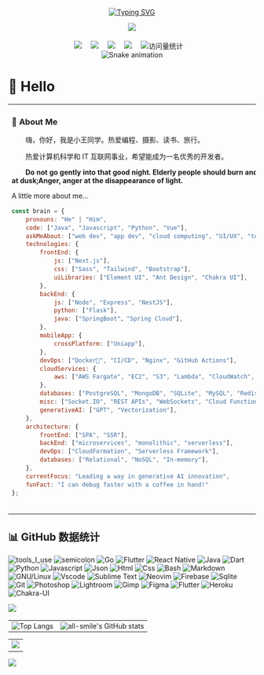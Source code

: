 <div align="center">

  <!-- knock code pictures 敲代码的图片 -->
  [![Typing SVG](https://readme-typing-svg.demolab.com?font=Fira+Code&pause=1000&width=435&lines=console.log(%22Hello%2C%20World%22);小王同学祝您今天愉快!&center=true&size=27)](https://git.io/typing-svg)

  <picture>
    <source media="(prefers-color-scheme: dark)" srcset="https://cdn.jsdelivr.net/gh/sun0225SUN/sun0225SUN/assets/images/coding.gif" />
    <source media="(prefers-color-scheme: light)" srcset="https://cdn.jsdelivr.net/gh/sun0225SUN/sun0225SUN/assets/images/developer.svg" height="225px" />
    <img src="https://cdn.jsdelivr.net/gh/sun0225SUN/sun0225SUN/assets/images/coding.gif" />
  </picture>

  <!-- for beauty 留个空行好看点 -->
  <div>&nbsp;</div>


<!-- profile logo 个人资料徽标 -->
  <div>
  <a href="https://x.com/ben452863552277"><img src="https://img.shields.io/badge/Twitter-推特-blue" /></a>&emsp;
    <a href="https://www.youtube.com/@wbwang3006"><img src="https://img.shields.io/badge/YouTube-油管-c32136" /></a>&emsp;
    <a href="https://blog.csdn.net/LocalHost_1"><img src="https://img.shields.io/badge/Website-博客-8c36db" /></a>&emsp;
    <a href="https://space.bilibili.com/268571831"><img src="https://img.shields.io/badge/Bilibili-B站-ff69b4" /></a>&emsp;
    <!-- visitor -->
    <img src="https://komarev.com/ghpvc/?username=codeInbpm&label=Views&color=orange&style=flat" alt="访问量统计" />&emsp;
    <!-- wakatime -->  
  </div>

<!-- Snake Code Contribution Map 贪吃蛇代码贡献图 -->
<!-- <picture>
  <source media="(prefers-color-scheme: dark)" srcset="https://raw.githubusercontent.com/Peter-JXL/Peter-JXL/output/github-contribution-grid-snake-dark.svg">
  <source media="(prefers-color-scheme: light)" srcset="https://raw.githubusercontent.com/Peter-JXL/Peter-JXL/output/github-contribution-grid-snake.svg">
  <img alt="github contribution grid snake animation" src="https://raw.githubusercontent.com/Peter-JXL/Peter-JXL/output/github-contribution-grid-snake.svg">
</picture> -->
<picture>
  <source media="(prefers-color-scheme: dark)" srcset="https://raw.githubusercontent.com/codeInbpm/codeInbpm/output/github-contribution-grid-snake-dark.svg">
  <source media="(prefers-color-scheme: light)" srcset="https://raw.githubusercontent.com/codeInbpm/codeInbpm/output/github-contribution-grid-snake.svg">
  <img alt="Snake animation" src="https://raw.githubusercontent.com/codeInbpm/codeInbpm/output/github-contribution-grid-snake.svg">
</picture>

</div>

#  🙋 Hello

<table>
  
<tr><td>

### 🤺 About Me

<img align="right" width="88" src="./490fefc8654daf087213c3097331299f.jpeg" />


<p>&emsp;&emsp;嗨，你好，我是小王同学。热爱编程、摄影、读书、旅行。</p>
<p>&emsp;&emsp;热爱计算机科学和 IT 互联网事业，希望能成为一名优秀的开发者。</p>
<p>&emsp;&emsp;<strong>Do not go gently into that good night. Elderly people should burn and roar at dusk;Anger, anger at the disappearance of light.</strong></p>
 A little more about me...  

```javascript
const brain = {
    pronouns: "He" | "Him",
    code: ["Java", "Javascript", "Python", "Vue"],
    askMeAbout: ["web dev", "app dev", "cloud computing", "UI/UX", "tech trends"],
    technologies: {
        frontEnd: {
            js: ["Next.js"],
            css: ["Sass", "Tailwind", "Bootstrap"],
            uiLibraries: ["Element UI", "Ant Design", "Chakra UI"],
        },
        backEnd: {
            js: ["Node", "Express", "NestJS"],
            python: ["Flask"],
            java: ["SpringBoot"、"Spring Cloud"],
        },
        mobileApp: {
            crossPlatform: ["Uniapp"],
        },
        devOps: ["Docker🐳", "CI/CD", "Nginx", "GitHub Actions"],
        cloudServices: {
            aws: ["AWS Fargate", "EC2", "S3", "Lambda", "CloudWatch", "RDS"],
        },
        databases: ["PostgreSQL", "MongoDB", "SQLite", "MySQL", "Redis","ElasticSearch"],
        misc: ["Socket.IO", "REST APIs", "WebSockets", "Cloud Functions"],
        generativeAI: ["GPT", "Vectorization"],
    },
    architecture: {
        frontEnd: ["SPA", "SSR"],
        backEnd: ["microservices", "monolithic", "serverless"],
        devOps: ["CloudFormation", "Serverless Framework"],
        databases: ["Relational", "NoSQL", "In-memory"],
    },
    currentFocus: "Leading a way in generative AI innovation",
    funFact: "I can debug faster with a coffee in hand!"
};
```


  <!-- for beauty 留个空行好看点 -->
  <div>&nbsp;</div>

</td></tr>



</table>

## 📊 GitHub 数据统计

![tools_I_use](https://img.shields.io/badge/-%F0%9F%9A%80%20Tools%20I%20use-orange)
![semicolon](https://img.shields.io/badge/-%3A-orange)
![Go](https://img.shields.io/badge/go-%2300ADD8.svg?style=flat&logo=go&logoColor=white)
![Flutter](https://img.shields.io/badge/Flutter-%2302569B.svg?style=flat&logo=Flutter&logoColor=white)
![React Native](https://img.shields.io/badge/react_native-%2320232a.svg?style=flat&logo=react&logoColor=%2361DAFB)
![Java](https://img.shields.io/badge/Java-ED8B00?style=flat&logo=java&logoColor=white)
![Dart](https://img.shields.io/badge/Dart-0175C2?style=flat&logo=dart&logoColor=white)
![Python](https://img.shields.io/badge/Python-FFD43B?style=flat&logo=python&logoColor=darkgreen)
![Javascript](https://img.shields.io/badge/JavaScript-323330?style=flat&logo=javascript&logoColor=F7DF1E)
![Json](https://img.shields.io/badge/json-5E5C5C?style=flat&logo=json&logoColor=white)
![Html](https://img.shields.io/badge/HTML5-E34F26?style=flat&logo=html5&logoColor=white)
![Css](https://img.shields.io/badge/CSS3-1572B6?style=flat&logo=css3&logoColor=white)
![Bash](https://img.shields.io/badge/GNU%20Bash-4EAA25?style=flat&logo=GNU%20Bash&logoColor=white)
![Markdown](https://img.shields.io/badge/Markdown-000000?style=flat&logo=markdown&logoColor=white)
![GNU/Linux](https://img.shields.io/badge/Linux-FCC624?style=flat&logo=linux&logoColor=black)
![Vscode](https://img.shields.io/badge/Visual_Studio_Code-0078D4?style=flat&logo=visual%20studio%20code&logoColor=white)
![Sublime Text](https://img.shields.io/badge/sublime_text-%23575757.svg?&style=flat&logo=sublime-text&logoColor=important)
![Neovim](https://img.shields.io/badge/NeoVim-%2357A143.svg?&style=flat&logo=neovim&logoColor=white)
![Firebase](https://img.shields.io/badge/firebase-ffca28?style=flat&logo=firebase&logoColor=black)
![Sqlite](https://img.shields.io/badge/SQLite-07405E?style=flat&logo=sqlite&logoColor=white)
![Git](https://img.shields.io/badge/GIT-E44C30?style=flat&logo=git&logoColor=white)
![Photoshop](https://img.shields.io/badge/Adobe%20Photoshop-31A8FF?style=flat&logo=Adobe%20Photoshop&logoColor=black)
![Lightroom](https://img.shields.io/badge/Adobe%20Lightroom-31A8FF?style=flat&logo=Adobe%20Lightroom&logoColor=white)
![Gimp](https://img.shields.io/badge/gimp-5C5543?style=flat&logo=gimp&logoColor=white)
![Figma](https://img.shields.io/badge/Figma-F24E1E?style=flat&logo=figma&logoColor=white)
![Flutter](https://img.shields.io/badge/Flutter-02569B?style=flat&logo=flutter&logoColor=white)
![Heroku](https://img.shields.io/badge/Heroku-430098?style=flat&logo=heroku&logoColor=white)
![Chakra-UI](https://img.shields.io/badge/Chakra--UI-319795?style=flat&logo=chakra-ui&logoColor=white)



<!-- github-readme-streak-stats 连续提交代码天数记录 -->
<picture>
  <source media="(prefers-color-scheme: light)" srcset="https://streak-stats.demolab.com/?user=codeInbpm&theme=light&hide_border=true" />
  <img src="https://streak-stats.demolab.com/?user=codeInbpm&theme=dark&hide_border=true" />
</picture>

<table>
  <tr>
    <td>
      <img src="https://github-readme-stats.vercel.app/api/top-langs/?username=codeInbpm&layout=compact&theme=tokyonight" alt="Top Langs" />
    </td>
    <td>
      <img src="https://github-readme-stats.vercel.app/api?username=codeInbpm&show_icons=true&theme=tokyonight" alt="all-smile's GitHub stats" />
    </td>
  </tr>
</table>


<!-- GitHub Activity Graph GitHub 活动图 -->
<table>
  <tr>
    <td>
      <picture>
        <source media="(prefers-color-scheme: dark)"  srcset="https://github-readme-activity-graph.vercel.app/graph?username=codeInbpm&theme=tokyo-night" />
        <source media="(prefers-color-scheme: light)" srcset="https://github-readme-activity-graph.vercel.app/graph?username=codeInbpm&theme=xcode" />
        <img src="https://github-readme-activity-graph.vercel.app/graph?username=codeInbpm&theme=tokyo-night" />
      </picture>
  </tr>
</table>


<!-- profile-3d-contrib 3D 贡献图-->
<picture>
  <source media="(prefers-color-scheme: dark)" srcset="/profile-3d-contrib/profile-night-rainbow.svg" />
  <source media="(prefers-color-scheme: light)" srcset="/profile-3d-contrib/profile-gitblock.svg" />
  <img src="/profile-night-rainbow.svg" />
</picture>


